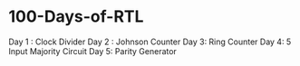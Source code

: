 # 100-Days-of-RTL
Day 1 : Clock Divider
Day 2 : Johnson Counter
Day 3: Ring Counter
Day 4: 5 Input Majority Circuit
Day 5: Parity Generator
